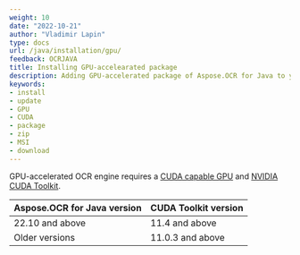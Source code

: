 ```yaml
---
weight: 10
date: "2022-10-21"
author: "Vladimir Lapin"
type: docs
url: /java/installation/gpu/
feedback: OCRJAVA
title: Installing GPU-accelearated package
description: Adding GPU-accelerated package of Aspose.OCR for Java to your project.
keywords:
- install
- update
- GPU
- CUDA
- package
- zip
- MSI
- download
---
```


GPU-accelerated OCR engine requires a [CUDA capable GPU](https://developer.nvidia.com/cuda-gpus) and [NVIDIA CUDA Toolkit](https://developer.nvidia.com/cuda-downloads).

Aspose.OCR for Java version | CUDA Toolkit version
--------------------------- | --------------------
22.10 and above             | 11.4 and above
Older versions              | 11.0.3 and above
